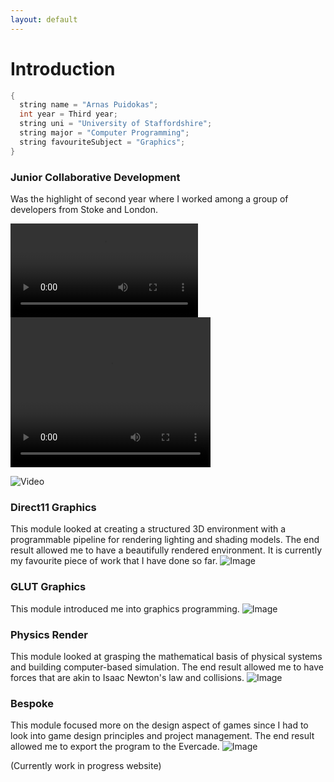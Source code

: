 ```yaml
---
layout: default
---
```


# Introduction

```c++
{
  string name = "Arnas Puidokas";
  int year = Third year;
  string uni = "University of Staffordshire";
  string major = "Computer Programming";
  string favouriteSubject = "Graphics";
}
```

### Junior Collaborative Development
Was the highlight of second year where I worked among a group of developers from Stoke and London.  

<video controls autoplay>
  <source src="Echoes of Imagination.mp4" type="video/mp4">
  Your browser does not support the video tag.
</video>

<video width="320" height="240" controls autoplay>
  <source src="[Echoes of Imagination.mp4](https://github.com/user-attachments/assets/972daf70-311b-47bd-a188-1aee017c6ae1)" type="video/mp4">
  <source src="movie.ogg" type="video/ogg">
  Your browser does not support the video tag.
</video>

![Video](https://github.com/user-attachments/assets/972daf70-311b-47bd-a188-1aee017c6ae1)

### Direct11 Graphics 
This module looked at creating a structured 3D environment with a programmable pipeline for rendering lighting and shading models. The end result allowed me to have a beautifully rendered environment. It is currently my favourite piece of work that I have done so far.
![Image](https://github.com/user-attachments/assets/b0019e32-9e9c-4b87-9c6b-6eeac1c4e1c9)

### GLUT Graphics
This module introduced me into graphics programming.
![Image](https://github.com/user-attachments/assets/105dd4aa-e3f3-4ee1-9ebc-7fbf879c5775)

### Physics Render
This module looked at grasping the mathematical basis of physical systems and building computer-based simulation. The end result allowed me to have forces that are akin to Isaac Newton's law and collisions.
![Image](https://github.com/user-attachments/assets/22a6360d-def4-4cd1-b4e6-82091304679b)

### Bespoke
This module focused more on the design aspect of games since I had to look into game design principles and project management. The end result allowed me to export the program to the Evercade.
![Image](https://github.com/user-attachments/assets/c7da46fa-47af-4207-96be-c3dc089c7628)

(Currently work in progress website)
